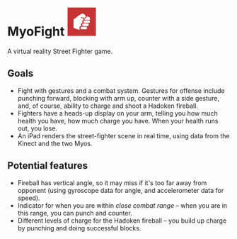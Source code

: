 MyoFight ![MyoFight logo](assets/LogoSmall.png)
=======
A virtual reality Street Fighter game.


Goals
-------
* Fight with gestures and a combat system. Gestures for offense include punching forward, blocking with arm up, counter with a side gesture, and, of course, ability to charge and shoot a Hadoken fireball.
* Fighters have a heads-up display on your arm, telling you how much health you have, how much charge you have. When your health runs out, you lose.
* An iPad renders the street-fighter scene in real time, using data from the Kinect and the two Myos.

Potential features
--------------------

* Fireball has vertical angle, so it may miss if it's too far away from opponent (using gyroscope data for angle, and accelerometer data for speed).
* Indicator for when you are within *close combat range* – when you are in this range, you can punch and counter.
* Different levels of charge for the Hadoken fireball – you build up charge by punching and doing successful blocks.
